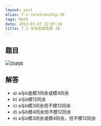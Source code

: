 ```yaml
---
layout: post
alias: 7-1-relationship-39
tags: Math
date: 2013-01-07 22:07:26
title: 7.1 关系及其性质 39
---
```


## 题目

[![image](http://freewind.me/wp-content/uploads/2013/01/image_thumb147.png "image")](http://freewind.me/wp-content/uploads/2013/01/image146.png)

## 解答

*   a) a与b是模3同余或模4同余
*   b) a与b模12同余
*   c) a与b模3同余但不模12同余
*   d) a与b模4同余但不模12同余
*   e) a与b模3同余或模4同余，但不模12同余
